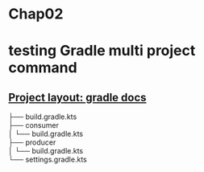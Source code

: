 Chap02
=
# testing Gradle multi project command

[Project layout: gradle docs](https://docs.gradle.org/current/userguide/multi_project_builds.html)
-
├── build.gradle.kts  
├── consumer  
│   └── build.gradle.kts  
├── producer  
│   └── build.gradle.kts  
└── settings.gradle.kts  

